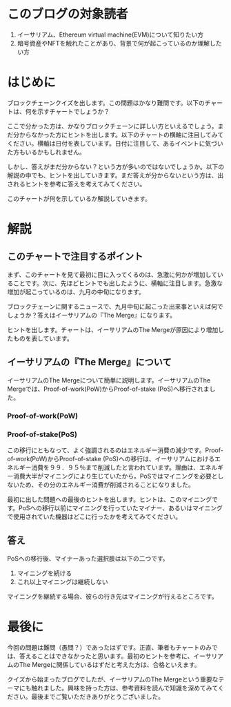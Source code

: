 # このブログの対象読者

1. イーサリアム、Ethereum virtual machine(EVM)について知りたい方<br />
2. 暗号資産やNFTを触れたことがあり、背景で何が起こっているのか理解したい方<br />

# はじめに

ブロックチェーンクイズを出します。この問題はかなり難問です。以下のチャートは、何を示すチャートでしょうか？

ここで分かった方は、かなりブロックチェーンに詳しい方といえるでしょう。まだ分からなかった方にヒントを出します。以下のチャートの横軸に注目してみてください。横軸は日付を表しています。日付に注目して、あるイベントに気づいた方もいるかもしれません。

しかし、答えがまだ分からない？という方が多いのではないでしょうか。以下の解説の中でも、ヒントを出していきます。まだ答えが分からないという方は、出されるヒントを参考に答えを考えてみてください。

このチャートが何を示しているか解説していきます。

# 解説

## このチャートで注目するポイント

まず、このチャートを見て最初に目に入ってくるのは、急激に何かが増加していることです。次に、先ほどヒントでも出したように、横軸に注目します。急激な増加が起こっているのは、九月の中旬になります。

ブロックチェーンに関するニュースで、九月中旬に起こった出来事といえば何でしょうか？答えはイーサリアムの『The Merge』になります。

ヒントを出します。チャートは、イーサリアムのThe Mergeが原因により増加したものを表しています。

## イーサリアムの『The Merge』について


イーサリアムのThe Mergeについて簡単に説明します。イーサリアムのThe Mergeでは、Proof-of-work(PoW)からProof-of-stake (PoS)へ移行されました。

### Proof-of-work(PoW)

### Proof-of-stake(PoS)

この移行にともなって、よく強調されるのはエネルギー消費の減少です。Proof-of-work(PoW)からProof-of-stake (PoS)への移行は、イーサリアムにおけるエネルギー消費を９９．９５％まで削減したと言われています。理由は、エネルギー消費大半がマイニングにより生じていたから。PoSではマイニングを必要としないため、その分のエネルギー消費が削減されることになりました。

最初に出した問題への最後のヒントを出します。ヒントは、このマイニングです。PoSへの移行以前にマイニングを行っていたマイナー、あるいはマイニングで使用されていた機器はどこに行ったかを考えてみてください。

## 答え

PoSへの移行後、マイナーあった選択肢は以下の二つです。

1. マイニングを続ける
2. これ以上マイニングは継続しない

マイニングを継続する場合、彼らの行き先はマイニングが行えるところです。

# 最後に

今回の問題は難問（愚問？）であったはずです。正直、筆者もチャートのみでは、答えることはできなかったと思います。最初のヒントを参考に、イーサリアムのThe Mergeに関係しているはずだと考えた方は、合格といえます。

クイズから始まったブログでしたが、イーサリアムのThe Mergeという重要なテーマにも触れました。興味を持った方は、参考資料を読んで知識を深めてみてください。最後までご覧いただきありがとうございました。


